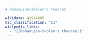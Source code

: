 ```yaml
---
# Ramanujan–Skolem's theorem

wikidata: Q1914905
msc_classification: "11"
wikipedia_links:
  - "[[Ramanujan–Skolem's theorem]]"
---
```

